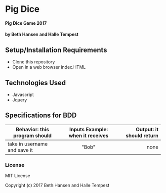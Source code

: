 # Pig Dice

#### Pig Dice Game 2017

#### by Beth Hansen and Halle Tempest

## Setup/Installation Requirements

* Clone this repository
* Open in a web browser index.HTML

## Technologies Used

* Javascript
* Jquery

## Specifications for BDD
| Behavior: this program should| Inputs Example: when it receives | Output: it should return|
|------------------|:-------------:|------:|
|take in username and save it|"Bob"|none|


### License

MIT License

Copyright (c) 2017 Beth Hansen and Halle Tempest
